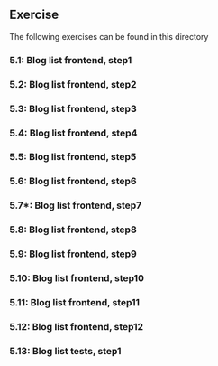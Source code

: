 ## Exercise

The following exercises can be found in this directory

### 5.1: Blog list frontend, step1

### 5.2: Blog list frontend, step2

### 5.3: Blog list frontend, step3

### 5.4: Blog list frontend, step4

### 5.5: Blog list frontend, step5

### 5.6: Blog list frontend, step6

### 5.7*: Blog list frontend, step7

### 5.8: Blog list frontend, step8

### 5.9: Blog list frontend, step9

### 5.10: Blog list frontend, step10

### 5.11: Blog list frontend, step11

### 5.12: Blog list frontend, step12

### 5.13: Blog list tests, step1